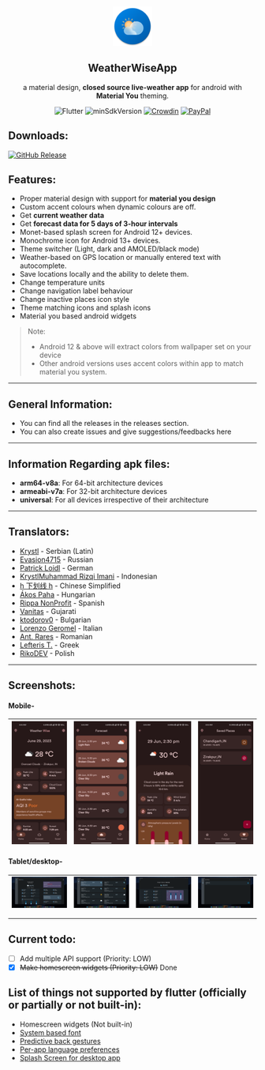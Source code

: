 <div align="center">
   <img width="80" height="80" src="screenshots/logo.png"/>
   <h2>WeatherWiseApp</h2>
   <p>a material design, <strong>closed source live-weather app</strong> for android with <strong>Material You</strong> theming.</p>
</div>
<div align="center">

![Flutter](https://img.shields.io/badge/Platform-Flutter-blue)
![minSdkVersion](https://img.shields.io/badge/minSdkVersion-21-green.svg)
[![Crowdin](https://badges.crowdin.net/weatherwise/localized.svg)](https://crowdin.com/project/weatherwise)
[![PayPal](https://img.shields.io/badge/PayPal-00457C?logo=paypal&logoColor=white)](https://paypal.me/milindgoel15)

</div>

## Downloads:

[![GitHub Release](https://img.shields.io/badge/github-%23121011.svg?style=for-the-badge&logo=github&logoColor=white)](https://github.com/MGAndroidProjects/WeatherWise-Releases/releases/latest)

## Features:

-  Proper material design with support for **material you design**
-  Custom accent colours when dynamic colours are off.
-  Get **current weather data**
-  Get **forecast data for 5 days of 3-hour intervals**
-  Monet-based splash screen for Android 12+ devices.
-  Monochrome icon for Android 13+ devices.
-  Theme switcher (Light, dark and AMOLED/black mode)
-  Weather-based on GPS location or manually entered text with autocomplete.
-  Save locations locally and the ability to delete them.
-  Change temperature units
-  Change navigation label behaviour
-  Change inactive places icon style
-  Theme matching icons and splash icons
-  Material you based android widgets

> Note:
>
> -  Android 12 & above will extract colors from wallpaper set on your device
> -  Other android versions uses accent colors within app to match material you system.

---

## General Information:

-  You can find all the releases in the releases section.
-  You can also create issues and give suggestions/feedbacks here

---

## Information Regarding apk files:

-  **arm64-v8a**: For 64-bit architecture devices
-  **armeabi-v7a**: For 32-bit architecture devices
-  **universal**: For all devices irrespective of their architecture

---

## Translators:

-  [Krystl](https://crowdin.com/profile/krystl) - Serbian (Latin)
-  [Evasion4715](https://crowdin.com/profile/evasion4715) - Russian
-  [Patrick Loidl](https://crowdin.com/profile/palo6415) - German
-  [KrystlMuhammad Rizqi Imani](https://crowdin.com/profile/rizqiimani) - Indonesian
-  [h 下划线 h](https://crowdin.com/profile/hunderlinehh) - Chinese Simplified
-  [Ákos Paha](https://crowdin.com/profile/pahaakos) - Hungarian
-  [Rippa NonProfit](https://crowdin.com/profile/rippanonprofit) - Spanish
-  [Vanitas](https://crowdin.com/profile/BlackSpectrum) - Gujarati
-  [ktodorov0](https://crowdin.com/profile/ktodorov0) - Bulgarian
-  [Lorenzo Geromel](https://crowdin.com/profile/lorenzo.geromel) - Italian
-  [Ant. Rares](https://crowdin.com/profile/iepurooy) - Romanian
-  [Lefteris T.](https://crowdin.com/profile/leftertrp) - Greek
-  [RikoDEV](https://crowdin.com/profile/rikodev) - Polish

---

## Screenshots:

#### Mobile-

| <img src="./screenshots/android/HomeDark.jpg" width="180"/> | <img src="./screenshots/android/ForecastDark.jpg" width="180"/> | <img src="./screenshots/android/ForecastDetailsDark.jpg" width="180"/> | <img src="./screenshots/android/SavedDark.jpg" width="180"/> |
| ----------------------------------------------------------- | --------------------------------------------------------------- | ---------------------------------------------------------------------- | ------------------------------------------------------------ |

#### Tablet/desktop-

| <img src="./screenshots/windows/HomeDark.png" width="220"/> | <img src="./screenshots/windows/ForecastDark.png" width="220"/> | <img src="./screenshots/windows/ForecastDetailsDark.png" width="220"/> | <img src="./screenshots/windows/SavedDark.png" width="220"/> |
| ----------------------------------------------------------- | --------------------------------------------------------------- | ---------------------------------------------------------------------- | ------------------------------------------------------------ |

---

## Current todo:

-  [ ] Add multiple API support (Priority: LOW)
-  [x] ~~Make homescreen widgets (Priority: LOW)~~ Done

## List of things not supported by flutter (officially or partially or not built-in):

-  Homescreen widgets (Not built-in)
-  [System based font ](https://github.com/flutter/flutter/issues/48381)
-  [Predictive back gestures](https://github.com/flutter/flutter/issues/109513)
-  [Per-app language preferences](https://github.com/flutter/flutter/issues/109842)
-  [Splash Screen for desktop app](https://github.com/flutter/flutter/issues/41980)
